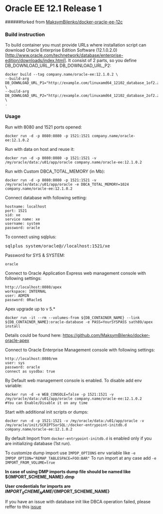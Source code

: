 Oracle EE 12.1 Release 1
============================
######forked from [MaksymBilenko/docker-oracle-ee-12c](#https://github.com/MaksymBilenko/docker-oracle-ee-12c)

### Build instruction

To build container you must provide URLs where installation script can download Oracle Enterprise Edition Software (12.1.0.2.0) [http://www.oracle.com/technetwork/database/enterprise-edition/downloads/index.html]. 
It consist of 2 parts, so you define DB_DOWNLOAD_URL_P1 & DB_DOWNLOAD_URL_P2:
    
    docker build --tag company.name/oracle-ee:12.1.0.2 \
    --build-arg DB_DOWNLOAD_URL_P1="http://example.com/linuxamd64_12102_database_1of2.zip"  \
    --build-arg DB_DOWNLOAD_URL_P2="http://example.com/linuxamd64_12102_database_2of2.zip" \
    .
### Usage

Run with 8080 and 1521 ports opened:

    docker run -d -p 8080:8080 -p 1521:1521 company.name/oracle-ee:12.1.0.2

Run with data on host and reuse it:

    docker run -d -p 8080:8080 -p 1521:1521 -v /my/oracle/data:/u01/app/oracle company.name/oracle-ee:12.1.0.2

Run with Custom DBCA_TOTAL_MEMORY (in Mb):

    docker run -d -p 8080:8080 -p 1521:1521 -v /my/oracle/data:/u01/app/oracle -e DBCA_TOTAL_MEMORY=1024 company.name/oracle-ee:12.1.0.2

Connect database with following setting:

    hostname: localhost
    port: 1521
    sid: xe
    service name: xe
    username: system
    password: oracle

To connect using sqlplus:

<pre>
sqlplus system/oracle@//localhost:1521/xe
</pre>

Password for SYS & SYSTEM:

    oracle

Connect to Oracle Application Express web management console with following settings:

    http://localhost:8080/apex
    workspace: INTERNAL
    user: ADMIN
    password: 0Racle$

Apex upgrade up to v 5.*

    docker run -it --rm --volumes-from ${DB_CONTAINER_NAME} --link ${DB_CONTAINER_NAME}:oracle-database -e PASS=YourSYSPASS sath89/apex install

Details could be found here: https://github.com/MaksymBilenko/docker-oracle-apex

Connect to Oracle Enterprise Management console with following settings:

    http://localhost:8080/em
    user: sys
    password: oracle
    connect as sysdba: true

By Default web management console is enabled. To disable add env variable:

    docker run -d -e WEB_CONSOLE=false -p 1521:1521 -v /my/oracle/data:/u01/app/oracle company.name/oracle-ee:12.1.0.2
    #You can Enable/Disable it on any time

Start with additional init scripts or dumps:

    docker run -d -p 1521:1521 -v /my/oracle/data:/u01/app/oracle -v /my/oracle/init/SCRIPTSorSQL:/docker-entrypoint-initdb.d company.name/oracle-ee:12.1.0.2
    
By default Import from `docker-entrypoint-initdb.d` is enabled only if you are initializing database (1st run).

To customize dump import use `IMPDP_OPTIONS` env variable like `-e IMPDP_OPTION="REMAP_TABLESPACE=FOO:BAR"`
To run import at any case add `-e IMPORT_FROM_VOLUME=true`

**In case of using DMP imports dump file should be named like ${IMPORT_SCHEME_NAME}.dmp**

**User credentials for imports are  ${IMPORT_SCHEME_NAME}/${IMPORT_SCHEME_NAME}**

If you have an issue with database init like DBCA operation failed, please reffer to this [issue](https://github.com/MaksymBilenko/docker-oracle-12c/issues/16)
